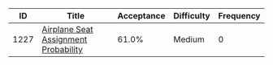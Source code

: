 |ID|Title|Acceptance|Difficulty|Frequency|
|----|-----|----|---|---|
|1227|[Airplane Seat Assignment Probability]( https://leetcode.com/problems/airplane-seat-assignment-probability)|61.0%|Medium|0|
